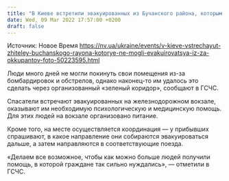 ```yaml
---
title: "В Киеве встретили эвакуированных из Бучанского района, которым много дней не давали уехать оккупанты — фото"
date: Wed, 09 Mar 2022 17:57:00 +0200
draft: false
---
```

Источник: Новое Время https://nv.ua/ukraine/events/v-kieve-vstrechayut-zhiteley-buchanskogo-rayona-kotorye-ne-mogli-evakuirovatsya-iz-za-okkupantov-foto-50223595.html


Люди много дней не могли покинуть свои помещения из-за бомбардировок и обстрелов, однако наконец-то им удалось это сделать через организованный «зеленый коридор», сообщают в ГСЧС.

Спасатели встречают эвакуированных на железнодорожном вокзале, оказывают им необходимую психологическую и медицинскую помощь. Для этих людей на вокзале организовано питание.

Кроме того, на месте осуществляется координация — у прибывших спрашивают, в какое направление они собираются эвакуироваться дальше, а затем направляются в соответствующие поезда.

«Делаем все возможное, чтобы как можно больше людей получили помощь, в которой граждане так сильно нуждались», — отметили в ГСЧС.
